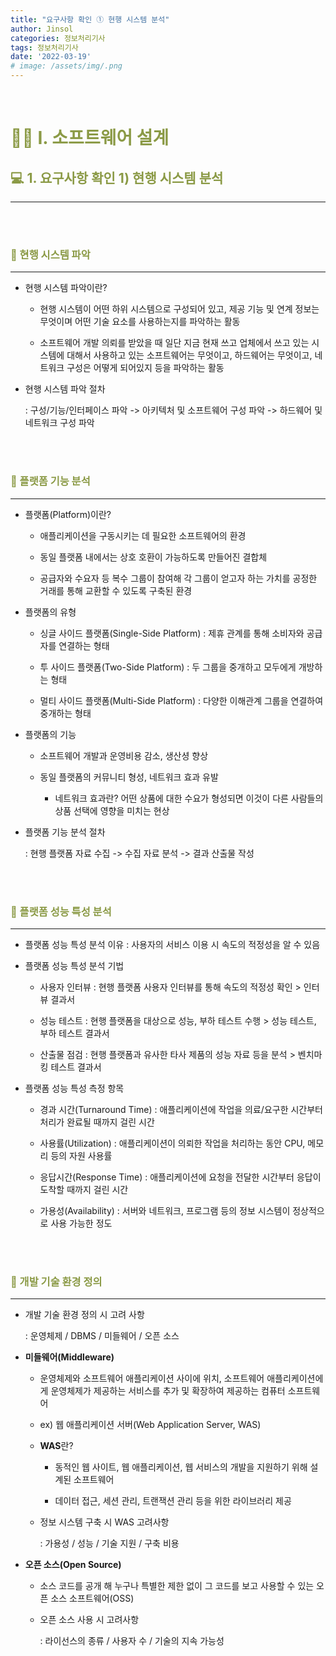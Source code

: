 ```yaml
---
title: "요구사항 확인 ① 현행 시스템 분석"
author: Jinsol
categories: 정보처리기사
tags: 정보처리기사
date: '2022-03-19'
# image: /assets/img/.png
---
```


<br>

# <span style="color:#8B9A46">**👩‍💻 Ⅰ. 소프트웨어 설계**</span>
## <span style="color:#8B9A46">**💻 1. 요구사항 확인 1) 현행 시스템 분석**</span>
<hr>

<br>
<br>

### <span style="color:#8B9A46">**🔎 현행 시스템 파악**</span>
<hr>

- 현행 시스템 파악이란?

    - 현행 시스템이 어떤 하위 시스템으로 구성되어 있고, 제공 기능 및 연계 정보는 무엇이며 어떤 기술 요소를 사용하는지를 파악하는 활동

    - 소프트웨어 개발 의뢰를 받았을 때 일단 지금 현재 쓰고 업체에서 쓰고 있는 시스템에 대해서 사용하고 있는 소프트웨어는 무엇이고, 하드웨어는 무엇이고, 네트워크 구성은 어떻게 되어있지 등을 파악하는 활동

- 현행 시스템 파악 절차

    : 구성/기능/인터페이스 파악 -> 아키텍처 및 소프트웨어 구성 파악 -> 하드웨어 및 네트워크 구성 파악

<br>
<br>

### <span style="color:#8B9A46">**🔎 플랫폼 기능 분석**</span>
<hr>

- 플랫폼(Platform)이란?

    - 애플리케이션을 구동시키는 데 필요한 소프트웨어의 환경

    - 동일 플랫폼 내에서는 상호 호환이 가능하도록 만들어진 결합체

    - 공급자와 수요자 등 복수 그룹이 참여해 각 그룹이 얻고자 하는 가치를 공정한 거래를 통해 교환할 수 있도록 구축된 환경

- 플랫폼의 유형

    - 싱글 사이드 플랫폼(Single-Side Platform) : 제휴 관계를 통해 소비자와 공급자를 연결하는 형태

    - 투 사이드 플랫폼(Two-Side Platform) : 두 그룹을 중개하고 모두에게 개방하는 형태

    - 멀티 사이드 플랫폼(Multi-Side Platform) : 다양한 이해관계 그룹을 연결하여 중개하는 형태

- 플랫폼의 기능

    - 소프트웨어 개발과 운영비용 감소, 생산셩 향상

    - 동일 플랫폼의 커뮤니티 형성, 네트워크 효과 유발

        - 네트워크 효과란? 어떤 상품에 대한 수요가 형성되면 이것이 다른 사람들의 상품 선택에 영향을 미치는 현상

- 플랫폼 기능 분석 절차 
    
    : 현행 플랫폼 자료 수집 -> 수집 자료 분석 -> 결과 산출물 작성
    
<br>
<br>

### <span style="color:#8B9A46">**🔎 플랫폼 성능 특성 분석**</span>
<hr>

- 플랫폼 성능 특성 분석 이유 : 사용자의 서비스 이용 시 속도의 적정성을 알 수 있음

- 플랫폼 성능 특성 분석 기법

    - 사용자 인터뷰 : 현행 플랫폼 사용자 인터뷰를 통해 속도의 적정성 확인 > 인터뷰 결과서

    - 성능 테스트 : 현행 플랫폼을 대상으로 성능, 부하 테스트 수행 > 성능 테스트, 부하 테스트 결과서

    - 산출물 점검 : 현행 플랫폼과 유사한 타사 제품의 성능 자료 등을 분석 > 벤치마킹 테스트 결과서
    
- 플랫폼 성능 특성 측정 항목

    - 경과 시간(Turnaround Time) : 애플리케이션에 작업을 의료/요구한 시간부터 처리가 완료될 때까지 걸린 시간

    - 사용률(Utilization) : 애플리케이션이 의뢰한 작업을 처리하는 동안 CPU, 메모리 등의 자원 사용률

    - 응답시간(Response Time) : 애플리케이션에 요청을 전달한 시간부터 응답이 도착할 때까지 걸린 시간

    - 가용성(Availability) : 서버와 네트워크, 프로그램 등의 정보 시스템이 정상적으로 사용 가능한 정도
        
<br>
<br>

### <span style="color:#8B9A46">**🔎 개발 기술 환경 정의**</span>
<hr>

- 개발 기술 환경 정의 시 고려 사항 
    
    : 운영체제 / DBMS / 미들웨어 / 오픈 소스

- **미들웨어(Middleware)**

    - 운영체제와 소프트웨어 애플리케이션 사이에 위치, 소프트웨어 애플리케이션에게 운영체제가 제공하는 서비스를 추가 및 확장하여 제공하는 컴퓨터 소프트웨어

    - ex) 웹 애플리케이션 서버(Web Application Server, WAS)

    - **WAS**란?

        - 동적인 웹 사이트, 웹 애플리케이션, 웹 서비스의 개발을 지원하기 위해 설계된 소프트웨어

        - 데이터 접근, 세션 관리, 트랜잭션 관리 등을 위한 라이브러리 제공

    - 정보 시스템 구축 시 WAS 고려사항

        : 가용성 / 성능 / 기술 지원 / 구축 비용

- **오픈 소스(Open Source)**

    - 소스 코드를 공개 해 누구나 특별한 제한 없이 그 코드를 보고 사용할 수 있는 오픈 소스 소프트웨어(OSS)

    - 오픈 소스 사용 시 고려사항

        : 라이선스의 종류 / 사용자 수 / 기술의 지속 가능성